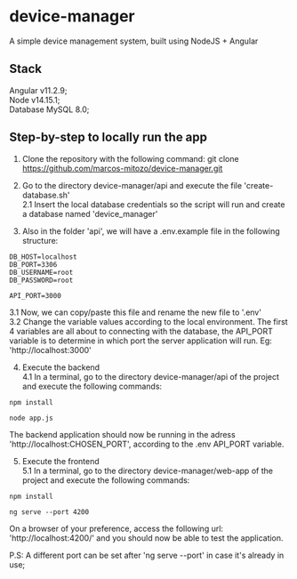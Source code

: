 # device-manager
A simple device management system, built using NodeJS + Angular

## Stack
Angular v11.2.9;  
Node v14.15.1;  
Database MySQL 8.0;  

## Step-by-step to locally run the app
1. Clone the repository with the following command:
  git clone https://github.com/marcos-mitozo/device-manager.git

2. Go to the directory device-manager/api and execute the file 'create-database.sh'  
2.1 Insert the local database credentials so the script will run and create a database named 'device_manager'  

3. Also in the folder 'api', we will have a .env.example file in the following structure:  
```
DB_HOST=localhost
DB_PORT=3306
DB_USERNAME=root
DB_PASSWORD=root

API_PORT=3000
```
3.1 Now, we can copy/paste this file and rename the new file to '.env'  
3.2 Change the variable values according to the local environment. The first 4 variables are all about to connecting with the database,
the API_PORT variable is to determine in which port the server application will run. Eg: 'http://localhost:3000'

4. Execute the backend  
4.1 In a terminal, go to the directory device-manager/api of the project and execute the following commands:  
```
npm install

node app.js
```
The backend application should now be running in the adress 'http://localhost:CHOSEN_PORT', according to the .env API_PORT variable.  

5. Execute the frontend  
5.1 In a terminal, go to the directory device-manager/web-app of the project and execute the following commands:  
```
npm install

ng serve --port 4200
```
On a browser of your preference, access the following url: 'http://localhost:4200/' and you should now be able to test the application.  

P.S: 
A different port can be set after 'ng serve --port' in case it's already in use;
